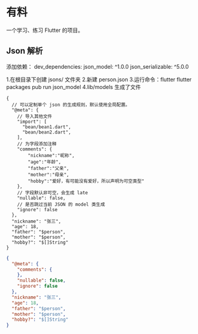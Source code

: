 # 有料

一个学习、练习 Flutter 的项目。

## Json 解析

添加依赖：
dev_dependencies:
    json_model: ^1.0.0
    json_serializable: ^5.0.0

1.在根目录下创建 jsons/ 文件夹 
2.新建 person.json 
3.运行命令：flutter flutter packages pub run json_model
4.lib/models 生成了文件

```
{
  // 可以定制单个 json 的生成规则，默认使用全局配置。
  "@meta": {
    // 导入其他文件
    "import": [
      "bean/bean1.dart",
      "bean/bean2.dart",
    ],
    // 为字段添加注释
    "comments": { 
        "nickname":"昵称",
        "age":"年龄",
        "father":"父亲",
        "mother":"母亲",
        "hobby":"爱好，有可能没有爱好，所以声明为可空类型"
    },
    // 字段默认非可空，会生成 late
    "nullable": false,
    // 是否跳过当前 JSON 的 model 类生成
    "ignore": false
  },
  "nickname": "张三",
  "age": 18,
  "father": "$person",
  "mother": "$person",
  "hobby?": "$[]String"
}
```

```json
{
  "@meta": {
    "comments": {
    },
    "nullable": false,
    "ignore": false
  },
  "nickname": "张三",
  "age": 18,
  "father": "$person",
  "mother": "$person",
  "hobby?": "$[]String"
}
```
